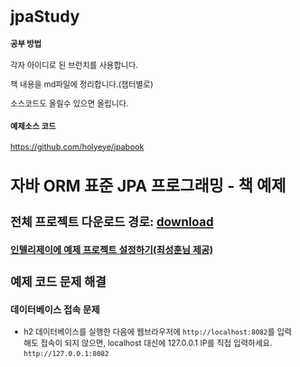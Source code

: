 # jpaStudy

#### 공부 방법
각자 아이디로 된 브런치를 사용합니다.

책 내용을 md파일에 정리합니다.(챕터별로)

소스코드도 올릴수 있으면 올립니다.

#### 예제소스 코드

https://github.com/holyeye/jpabook

# 자바 ORM 표준 JPA 프로그래밍 - 책 예제

## 전체 프로젝트 다운로드 경로: [download](https://github.com/holyeye/jpabook/archive/master.zip)

### [인텔리제이에 예제 프로젝트 설정하기(최성훈님 제공)](https://medium.com/@oopchoi/jpa-%ED%94%84%EB%A1%9C%EA%B7%B8%EB%9E%98%EB%B0%8D-fc443b647ec8)

## 예제 코드 문제 해결

### 데이터베이스 접속 문제

- h2 데이터베이스를 실행한 다음에 웹브라우저에 `http://localhost:8082`를 입력해도 접속이 되지 않으면, localhost 대신에 127.0.0.1 IP를 직접 입력하세요. `http://127.0.0.1:8082`

